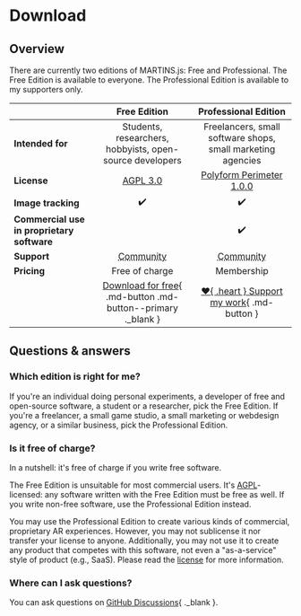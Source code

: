 # Download

## Overview

There are currently two editions of MARTINS.js: Free and Professional. The Free Edition is available to everyone. The Professional Edition is available to my supporters only.

| |Free Edition|Professional Edition|
|-|:----------:|:------------------:|
|**Intended for**|Students, researchers, hobbyists, open-source developers|Freelancers, small software shops, small marketing agencies|
|**License**|[AGPL 3.0](./license/agpl-3.0.md)|[Polyform Perimeter 1.0.0](./license/PolyForm-Perimeter-1.0.0-1.md)|
|**Image tracking**|:heavy_check_mark:|:heavy_check_mark:|
|**Commercial use in proprietary software**| |:heavy_check_mark:|
|**Support**|<abbr title="via GitHub Discussions">Community</abbr>|<abbr title="via GitHub Discussions">Community</abbr>|
|**Pricing**|Free of charge|Membership|
||[Download for free](https://github.com/alemart/martins-js/releases){ .md-button .md-button--primary ._blank }|[:heart:{ .heart } Support my work](./support-my-work.md){ .md-button } |

## Questions & answers

### Which edition is right for me?

If you're an individual doing personal experiments, a developer of free and open-source software, a student or a researcher, pick the Free Edition. If you're a freelancer, a small game studio, a small marketing or webdesign agency, or a similar business, pick the Professional Edition.

### Is it free of charge?

In a nutshell: it's free of charge if you write free software.

The Free Edition is unsuitable for most commercial users. It's [AGPL](./license/agpl-3.0.md)-licensed: any software written with the Free Edition must be free as well. If you write non-free software, use the Professional Edition instead.

You may use the Professional Edition to create various kinds of commercial, proprietary AR experiences. However, you may not sublicense it nor transfer your license to anyone. Additionally, you may not use it to create any product that competes with this software, not even a "as-a-service" style of product (e.g., SaaS). Please read the [license](./license/PolyForm-Perimeter-1.0.0-1.md) for more information.

### Where can I ask questions?

You can ask questions on [GitHub Discussions](https://github.com/alemart/martins-js/discussions){ ._blank }.